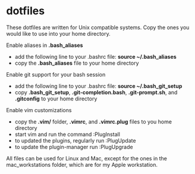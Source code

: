 # dotfiles
These dotfiles are written for Unix compatible systems.
Copy the ones you would like to use into your home directory.

Enable aliases in **.bash_aliases**
- add the following line to your .bashrc file: **source ~/.bash_aliases**
- copy the **.bash_aliases** file to your home directory

Enable git support for your bash session
- add the following line to your .bashrc file: **source ~/.bash_git_setup**
- copy **.bash_git_setup**, **.git-completion.bash**, **.git-prompt.sh**, and **.gitconfig** to your home directory

Enable vim customizations
- copy the **.vim/** folder, **.vimrc**, and **.vimrc.plug** files to you home directory
- start vim and run the command :PlugInstall
- to updated the plugins, regularly run :PlugUpdate
- to update the plugin-manager run :PlugUpgrade

All files can be used for Linux and Mac, except for the ones in the mac_workstations folder, which are for my Apple workstation.
